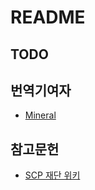 # README

## TODO

## 번역기여자

- [Mineral](https://www.discord.com/users/1066512852288012319)
## 참고문헌

- [SCP 재단 위키](http://scpko.wikidot.com/)
